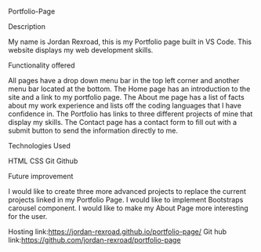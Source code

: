 Portfolio-Page

Description


  My name is Jordan Rexroad, this is my Portfolio page built in VS Code. 
  This website displays my web development skills.
  
Functionality offered


  All pages have a drop down menu bar in the top left corner and another menu bar located at the bottom.
  The Home page has an introduction to the site and a link to my portfolio page. 
  The About me page has a list of facts about my work experience and lists off the coding languages that I have confidence in.
  The Portfolio has links to three different projects of mine that display my skills.
  The Contact page has a contact form to fill out with a submit button to send the information directly to me.


Technologies Used 


 HTML 
 CSS
 Git 
 Github
 
 
 Future improvement 
 
 
  I would like to create three more advanced projects to replace the current projects linked in my Portfolio Page.
  I would like to implement Bootstraps carousel component. 
  I would like to make my About Page more interesting for the user.





Hosting link:https://jordan-rexroad.github.io/portfolio-page/
Git hub link:https://github.com/jordan-rexroad/portfolio-page




